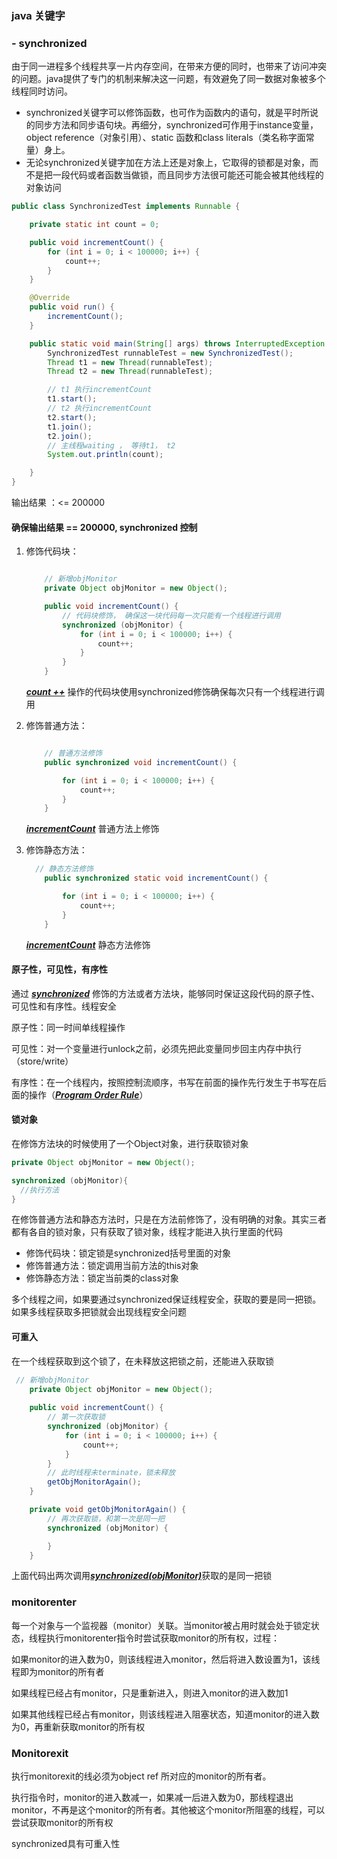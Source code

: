 ### java 关键字 

### - synchronized



由于同一进程多个线程共享一片内存空间，在带来方便的同时，也带来了访问冲突的问题。java提供了专门的机制来解决这一问题，有效避免了同一数据对象被多个线程同时访问。

- synchronized关键字可以修饰函数，也可作为函数内的语句，就是平时所说的同步方法和同步语句块。再细分，synchronized可作用于instance变量，object reference（对象引用）、static 函数和class literals（类名称字面常量）身上。
- 无论synchronized关键字加在方法上还是对象上，它取得的锁都是对象，而不是把一段代码或者函数当做锁，而且同步方法很可能还可能会被其他线程的对象访问

```java
public class SynchronizedTest implements Runnable {

    private static int count = 0;

    public void incrementCount() {
        for (int i = 0; i < 100000; i++) {
            count++;
        }
    }

    @Override
    public void run() {
        incrementCount();
    }

    public static void main(String[] args) throws InterruptedException {
        SynchronizedTest runnableTest = new SynchronizedTest();
        Thread t1 = new Thread(runnableTest);
        Thread t2 = new Thread(runnableTest);

        // t1 执行incrementCount
        t1.start();
        // t2 执行incrementCount
        t2.start();
        t1.join();
        t2.join();
        // 主线程waiting ， 等待t1， t2 
        System.out.println(count);

    }
}
```

输出结果 ：<= 200000

#### 确保输出结果 == 200000,  **synchronized** 控制

1. 修饰代码块：

   ```java
   
       // 新增objMonitor
       private Object objMonitor = new Object();
   
       public void incrementCount() {
           // 代码块修饰， 确保这一块代码每一次只能有一个线程进行调用
           synchronized (objMonitor) {
               for (int i = 0; i < 100000; i++) {
                   count++;
               }
           }
       }
   
   ```

   **<u>*count ++*</u>**  操作的代码块使用synchronized修饰确保每次只有一个线程进行调用

2. 修饰普通方法：

   ```java
   
       // 普通方法修饰
       public synchronized void incrementCount() {
   
           for (int i = 0; i < 100000; i++) {
               count++;
           }
       }
   
   ```

   <u>***incrementCount***</u> 普通方法上修饰

3. 修饰静态方法：

   ```java
     // 静态方法修饰
       public synchronized static void incrementCount() {
   
           for (int i = 0; i < 100000; i++) {
               count++;
           }
       }
   ```

   <u>***incrementCount***</u>  静态方法修饰

#### 原子性，可见性，有序性

通过 <u>***synchronized***</u> 修饰的方法或者方法块，能够同时保证这段代码的原子性、可见性和有序性。线程安全

原子性：同一时间单线程操作

可见性：对一个变量进行unlock之前，必须先把此变量同步回主内存中执行（store/write）

有序性：在一个线程内，按照控制流顺序，书写在前面的操作先行发生于书写在后面的操作（<u>***Program Order Rule***</u>）

#### 锁对象

在修饰方法块的时候使用了一个Object对象，进行获取锁对象

```java
private Object objMonitor = new Object(); 

synchronized (objMonitor){ 
  //执行方法
}
```

在修饰普通方法和静态方法时，只是在方法前修饰了，没有明确的对象。其实三者都有各自的锁对象，只有获取了锁对象，线程才能进入执行里面的代码

- 修饰代码块：锁定锁是synchronized括号里面的对象
- 修饰普通方法：锁定调用当前方法的this对象
- 修饰静态方法：锁定当前类的class对象

多个线程之间，如果要通过synchronized保证线程安全，获取的要是同一把锁。如果多线程获取多把锁就会出现线程安全问题

#### 可重入

在一个线程获取到这个锁了，在未释放这把锁之前，还能进入获取锁

```java
 // 新增objMonitor
    private Object objMonitor = new Object();
    
    public void incrementCount() {
        // 第一次获取锁
        synchronized (objMonitor) {
            for (int i = 0; i < 100000; i++) {
                count++;
            }
        }
        // 此时线程未terminate，锁未释放
        getObjMonitorAgain();
    }

    private void getObjMonitorAgain() {
        // 再次获取锁，和第一次是同一把
        synchronized (objMonitor) {

        }
    }
```

上面代码出两次调用<u>***synchronized(objMonitor)***</u>获取的是同一把锁

### monitorenter

每一个对象与一个监视器（monitor）关联。当monitor被占用时就会处于锁定状态，线程执行monitorenter指令时尝试获取monitor的所有权，过程：

如果monitor的进入数为0，则该线程进入monitor，然后将进入数设置为1，该线程即为monitor的所有者

如果线程已经占有monitor，只是重新进入，则进入monitor的进入数加1

如果其他线程已经占有monitor，则该线程进入阻塞状态，知道monitor的进入数为0，再重新获取monitor的所有权

### Monitorexit

执行monitorexit的线必须为object ref 所对应的monitor的所有者。

执行指令时，monitor的进入数减一，如果减一后进入数为0，那线程退出monitor，不再是这个monitor的所有者。其他被这个monitor所阻塞的线程，可以尝试获取monitor的所有权

synchronized具有可重入性

